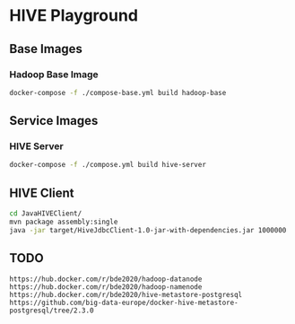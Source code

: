# HIVE Playground

## Base Images
### Hadoop Base Image
```bash
docker-compose -f ./compose-base.yml build hadoop-base
```

## Service Images
### HIVE Server
```bash
docker-compose -f ./compose.yml build hive-server
```

## HIVE Client
```bash
cd JavaHIVEClient/
mvn package assembly:single
java -jar target/HiveJdbcClient-1.0-jar-with-dependencies.jar 1000000
```

## TODO
```
https://hub.docker.com/r/bde2020/hadoop-datanode
https://hub.docker.com/r/bde2020/hadoop-namenode
https://hub.docker.com/r/bde2020/hive-metastore-postgresql
https://github.com/big-data-europe/docker-hive-metastore-postgresql/tree/2.3.0
```
